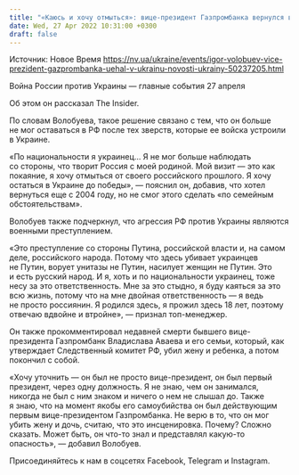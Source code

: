 ```yaml
---
title: "«Каюсь и хочу отмыться»: вице-президент Газпромбанка вернулся в Украину и планирует вступить в тероборону"
date: Wed, 27 Apr 2022 10:31:00 +0300
draft: false
---
```

Источник: Новое Время https://nv.ua/ukraine/events/igor-volobuev-vice-prezident-gazprombanka-uehal-v-ukrainu-novosti-ukrainy-50237205.html


Война России против Украины — главные события 27 апреля

Об этом он рассказал The Insider.

По словам Волобуева, такое решение связано с тем, что он больше не мог оставаться в РФ после тех зверств, которые ее войска устроили в Украине. 

«По национальности я украинец… Я не мог больше наблюдать со стороны, что творит Россия с моей родиной. Мой визит — это как покаяние, я хочу отмыться от своего российского прошлого. Я хочу остаться в Украине до победы», — пояснил он, добавив, что хотел вернуться еще с 2004 году, но не смог этого сделать «по семейным обстоятельствам».

Волобуев также подчеркнул, что агрессия РФ против Украины являются военными преступлением.

«Это преступление со стороны Путина, российской власти и, на самом деле, российского народа. Потому что здесь убивает украинцев не Путин, ворует унитазы не Путин, насилует женщин не Путин. Это и есть русский народ. И я, хоть и по национальности украинец, тоже несу за это ответственность. Мне за это стыдно, я буду каяться за это всю жизнь, потому что на мне двойная ответственность — я ведь не просто россиянин. Я родился здесь, я прожил здесь 18 лет, поэтому отвечаю вдвойне и втройне», — признал топ-менеджер.

Он также прокомментировал недавней смерти бывшего вице-президента Газпромбанк Владислава Аваева и его семьи, который, как утверждает Следственный комитет РФ, убил жену и ребенка, а потом покончил с собой.

«Хочу уточнить — он был не просто вице-президент, он был первый президент, через одну должность. Я не знаю, чем он занимался, никогда не был с ним знаком и ничего о нем не слышал до. Также я знаю, что на момент якобы его самоубийства он был действующим первым вице-президентом Газпромбанка. Не верю в то, что он мог убить жену и дочь, считаю, что это инсценировка. Почему? Сложно сказать. Может быть, он что-то знал и представлял какую-то опасность», — добавил Волобуев.

Присоединяйтесь к нам в соцсетях Facebook, Telegram и Instagram.
